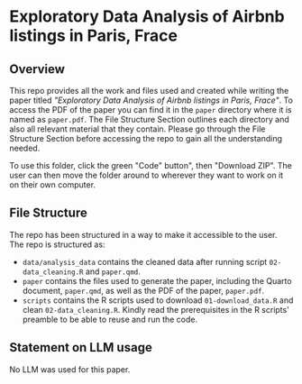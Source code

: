 # Exploratory Data Analysis of Airbnb listings in Paris, Frace

## Overview

This repo provides all the work and files used and created while writing the paper titled *"Exploratory Data Analysis of Airbnb listings in Paris, Frace"*. To access the PDF of the paper you can find it in the `paper` directory where it is named as `paper.pdf`. The File Structure Section outlines each directory and also all relevant material that they contain. Please go through the File Structure Section before accessing the repo to gain all the understanding needed.

To use this folder, click the green "Code" button", then "Download ZIP". The user can then move the folder around to wherever they want to work on it on their own computer.

## File Structure

The repo has been structured in a way to make it accessible to the user. The repo is structured as:

-   `data/analysis_data` contains the cleaned data after running script `02-data_cleaning.R` and `paper.qmd`.
-   `paper` contains the files used to generate the paper, including the Quarto document, `paper.qmd`, as well as the PDF of the paper, `paper.pdf`. 
-   `scripts` contains the R scripts used to download `01-download_data.R` and clean `02-data_cleaning.R`. Kindly read the prerequisites in the R scripts' preamble to be able to reuse and run the code.

## Statement on LLM usage

No LLM was used for this paper.
